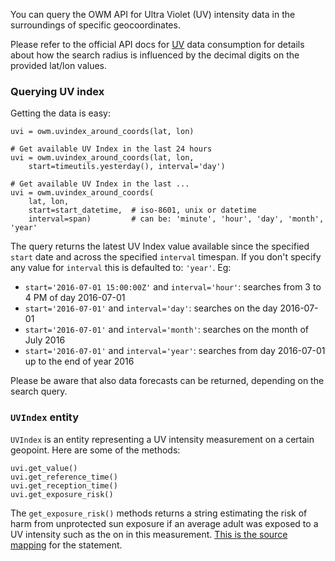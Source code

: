 You can query the OWM API for Ultra Violet (UV) intensity data in the surroundings of
specific geocoordinates.

Please refer to the official API docs for [UV](http://openweathermap.org/api/old-uvi)
data consumption for details about how the search radius is influenced by the decimal 
digits on the provided lat/lon values.

### Querying UV index

Getting the data is easy:

```
uvi = owm.uvindex_around_coords(lat, lon)

# Get available UV Index in the last 24 hours
uvi = owm.uvindex_around_coords(lat, lon,
    start=timeutils.yesterday(), interval='day')

# Get available UV Index in the last ...
uvi = owm.uvindex_around_coords(
    lat, lon,
    start=start_datetime,  # iso-8601, unix or datetime
    interval=span)         # can be: 'minute', 'hour', 'day', 'month', 'year'
```

The query returns the latest UV Index value available since the specified
`start` date and across the specified `interval` timespan. If you don't
specify any value for `interval` this is defaulted to: `'year'`.
Eg:


  - `start='2016-07-01 15:00:00Z'` and `interval='hour'`: searches from 3 to 4 PM of day 2016-07-01
  - `start='2016-07-01'` and `interval='day'`: searches on the day 2016-07-01
  - `start='2016-07-01'` and `interval='month'`: searches on the month of July 2016
  - `start='2016-07-01'` and `interval='year'`: searches from day 2016-07-01 up to the end of year 2016

Please be aware that also data forecasts can be returned, depending on the search query.


### `UVIndex` entity
`UVIndex` is an entity representing a UV intensity measurement on a certain geopoint.
Here are some of the methods:

```
uvi.get_value()
uvi.get_reference_time()
uvi.get_reception_time()
uvi.get_exposure_risk()
```

The `get_exposure_risk()` methods returns a string estimating the risk of harm from 
unprotected sun exposure if an average adult was exposed to a UV intensity such as the on
in this measurement. [This is the source mapping](https://en.wikipedia.org/wiki/Ultraviolet_index)
for the statement.